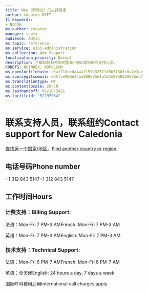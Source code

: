 ```yaml
---
title: New（新西兰）的支持信息
author: cmcatee-MSFT
f1.keywords:
- NOCSH
ms.author: cmcatee
manager: scotv
audience: Admin
ms.topic: reference
ms.service: o365-administration
ms.collection: Adm_Support
localization_priority: Normal
description: 了解如何联系你的国家/地区或地区的支持人员。
ROBOTS: NOINDEX, NOFOLLOW
ms.openlocfilehash: c5af218ecda44a2157b32571d8b37803c0a7e3ae
ms.sourcegitcommit: de5fce90de22ba588e75e1a1d2e87e03b9e25ec7
ms.translationtype: MT
ms.contentlocale: zh-CN
ms.lasthandoff: 05/10/2021
ms.locfileid: "52297964"
---
```

# <a name="contact-support-for-new-caledonia"></a><span data-ttu-id="111e9-103">联系支持人员，联系纽约</span><span class="sxs-lookup"><span data-stu-id="111e9-103">Contact support for New Caledonia</span></span>

<span data-ttu-id="111e9-104">[查找另一个国家/地区](../../business-video/get-help-support.md)。</span><span class="sxs-lookup"><span data-stu-id="111e9-104">[Find another country or region](../../business-video/get-help-support.md).</span></span>

## <a name="phone-number"></a><span data-ttu-id="111e9-105">电话号码</span><span class="sxs-lookup"><span data-stu-id="111e9-105">Phone number</span></span>
<span data-ttu-id="111e9-106">+1 312 843 5147</span><span class="sxs-lookup"><span data-stu-id="111e9-106">+1 312 843 5147</span></span>

## <a name="hours"></a><span data-ttu-id="111e9-107">工作时间</span><span class="sxs-lookup"><span data-stu-id="111e9-107">Hours</span></span>
### <a name="billing-support"></a><span data-ttu-id="111e9-108">计费支持：</span><span class="sxs-lookup"><span data-stu-id="111e9-108">Billing Support:</span></span>

<span data-ttu-id="111e9-109">法语：Mon-Fri 7 PM-3 AM</span><span class="sxs-lookup"><span data-stu-id="111e9-109">French: Mon-Fri 7 PM-3 AM</span></span>

<span data-ttu-id="111e9-110">英语：Mon-Fri 7 PM-3 AM</span><span class="sxs-lookup"><span data-stu-id="111e9-110">English: Mon-Fri 7 PM-3 AM</span></span>

### <a name="technical-support"></a><span data-ttu-id="111e9-111">技术支持：</span><span class="sxs-lookup"><span data-stu-id="111e9-111">Technical Support:</span></span>

<span data-ttu-id="111e9-112">法语：Mon-Fri 6 PM-7 AM</span><span class="sxs-lookup"><span data-stu-id="111e9-112">French: Mon-Fri 6 PM-7 AM</span></span>

<span data-ttu-id="111e9-113">英语：全天候</span><span class="sxs-lookup"><span data-stu-id="111e9-113">English: 24 hours a day, 7 days a week</span></span>

<span data-ttu-id="111e9-114">国际呼叫费用适用</span><span class="sxs-lookup"><span data-stu-id="111e9-114">International call charges apply</span></span>
